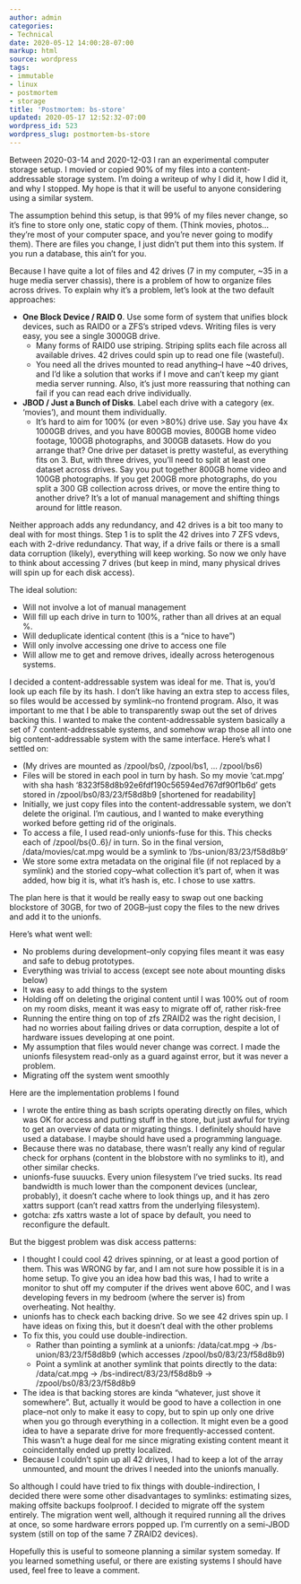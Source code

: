 ```yaml
---
author: admin
categories:
- Technical
date: 2020-05-12 14:00:28-07:00
markup: html
source: wordpress
tags:
- immutable
- linux
- postmortem
- storage
title: 'Postmortem: bs-store'
updated: 2020-05-17 12:52:32-07:00
wordpress_id: 523
wordpress_slug: postmortem-bs-store
---
```

Between 2020-03-14 and 2020-12-03 I ran an experimental computer storage setup. I movied or copied 90% of my files into a content-addressable storage system. I’m doing a writeup of why I did it, how I did it, and why I stopped. My hope is that it will be useful to anyone considering using a similar system.

The assumption behind this setup, is that 99% of my files never change, so it’s fine to store only one, static copy of them. (Think movies, photos… they’re most of your computer space, and you’re never going to modify them). There are files you change, I just didn’t put them into this system. If you run a database, this ain’t for you.

Because I have quite a lot of files and 42 drives (7 in my computer, ~35 in a huge media server chassis), there is a problem of how to organize files across drives. To explain why it’s a problem, let’s look at the two default approaches:

-   **One Block Device / RAID 0**. Use some form of system that unifies block devices, such as RAID0 or a ZFS’s striped vdevs. Writing files is very easy, you see a single 3000GB drive.
    -   Many forms of RAID0 use striping. Striping splits each file across all available drives. 42 drives could spin up to read one file (wasteful).
    -   You need all the drives mounted to read anything–I have ~40 drives, and I’d like a solution that works if I move and can’t keep my giant media server running. Also, it’s just more reassuring that nothing can fail if you can read each drive individually.
-   **JBOD / Just a Bunch of Disks**. Label each drive with a category (ex. ‘movies’), and mount them individually.
    -   It’s hard to aim for 100% (or even >80%) drive use. Say you have 4x 1000GB drives, and you have 800GB movies, 800GB home video footage, 100GB photographs, and 300GB datasets. How do you arrange that? One drive per dataset is pretty wasteful, as everything fits on 3. But, with three drives, you’ll need to split at least one dataset across drives. Say you put together 800GB home video and 100GB photographs. If you get 200GB more photographs, do you split a 300 GB collection across drives, or move the entire thing to another drive? It’s a lot of manual management and shifting things around for little reason.

Neither approach adds any redundancy, and 42 drives is a bit too many to deal with for most things. Step 1 is to split the 42 drives into 7 ZFS vdevs, each with 2-drive redundancy. That way, if a drive fails or there is a small data corruption (likely), everything will keep working. So now we only have to think about accessing 7 drives (but keep in mind, many physical drives will spin up for each disk access).

The ideal solution:

-   Will not involve a lot of manual management
-   Will fill up each drive in turn to 100%, rather than all drives at an equal %.
-   Will deduplicate identical content (this is a “nice to have”)
-   Will only involve accessing one drive to access one file
-   Will allow me to get and remove drives, ideally across heterogenous systems.

I decided a content-addressable system was ideal for me. That is, you’d look up each file by its hash. I don’t like having an extra step to access files, so files would be accessed by symlink–no frontend program. Also, it was important to me that I be able to transparently swap out the set of drives backing this. I wanted to make the content-addressable system basically a set of 7 content-addressable systems, and somehow wrap those all into one big content-addressable system with the same interface. Here’s what I settled on:

-   (My drives are mounted as /zpool/bs0, /zpool/bs1, … /zpool/bs6)
-   Files will be stored in each pool in turn by hash. So my movie ‘cat.mpg’ with sha hash ‘8323f58d8b92e6fdf190c56594ed767df90f1b6d’ gets stored in /zpool/bs0/83/23/f58d8b9 \[shortened for readability\]
-   Initially, we just copy files into the content-addressable system, we don’t delete the original. I’m cautious, and I wanted to make everything worked before getting rid of the originals.
-   To access a file, I used read-only unionfs-fuse for this. This checks each of /zpool/bs{0..6}/<hash> in turn. So in the final version, /data/movies/cat.mpg would be a symlink to ‘/bs-union/83/23/f58d8b9’
-   We store some extra metadata on the original file (if not replaced by a symlink) and the storied copy–what collection it’s part of, when it was added, how big it is, what it’s hash is, etc. I chose to use xattrs.

The plan here is that it would be really easy to swap out one backing blockstore of 30GB, for two of 20GB–just copy the files to the new drives and add it to the unionfs.

Here’s what went well:

-   No problems during development–only copying files meant it was easy and safe to debug prototypes.
-   Everything was trivial to access (except see note about mounting disks below)
-   It was easy to add things to the system
-   Holding off on deleting the original content until I was 100% out of room on my room disks, meant it was easy to migrate off of, rather risk-free
-   Running the entire thing on top of zfs ZRAID2 was the right decision, I had no worries about failing drives or data corruption, despite a lot of hardware issues developing at one point.
-   My assumption that files would never change was correct. I made the unionfs filesystem read-only as a guard against error, but it was never a problem.
-   Migrating off the system went smoothly

Here are the implementation problems I found

-   I wrote the entire thing as bash scripts operating directly on files, which was OK for access and putting stuff in the store, but just awful for trying to get an overview of data or migrating things. I definitely should have used a database. I maybe should have used a programming language.
-   Because there was no database, there wasn’t really any kind of regular check for orphans (content in the blobstore with no symlinks to it), and other similar checks.
-   unionfs-fuse suuucks. Every union filesystem I’ve tried sucks. Its read bandwidth is much lower than the component devices (unclear, probably), it doesn’t cache where to look things up, and it has zero xattrs support (can’t read xattrs from the underlying filesystem).
-   gotcha: zfs xattrs waste a lot of space by default, you need to reconfigure the default.

But the biggest problem was disk access patterns:

-   I thought I could cool 42 drives spinning, or at least a good portion of them. This was WRONG by far, and I am not sure how possible it is in a home setup. To give you an idea how bad this was, I had to write a monitor to shut off my computer if the drives went above 60C, and I was developing fevers in my bedroom (where the server is) from overheating. Not healthy.
-   unionfs has to check each backing drive. So we see 42 drives spin up. I have ideas on fixing this, but it doesn’t deal with the other problems
-   To fix this, you could use double-indirection.
    -   Rather than pointing a symlink at a unionfs: /data/cat.mpg -> /bs-union/83/23/f58d8b9 (which accesses /zpool/bs0/83/23/f58d8b9)
    -   Point a symlink at another symlink that points directly to the data: /data/cat.mpg -> /bs-indirect/83/23/f58d8b9 -> /zpool/bs0/83/23/f58d8b9
-   The idea is that backing stores are kinda “whatever, just shove it somewhere”. But, actually it would be good to have a collection in one place–not only to make it easy to copy, but to spin up only one drive when you go through everything in a collection. It might even be a good idea to have a separate drive for more frequently-accessed content. This wasn’t a huge deal for me since migrating existing content meant it coincidentally ended up pretty localized.
-   Because I couldn’t spin up all 42 drives, I had to keep a lot of the array unmounted, and mount the drives I needed into the unionfs manually.

So although I could have tried to fix things with double-indirection, I decided there were some other disadvantages to symlinks: estimating sizes, making offsite backups foolproof. I decided to migrate off the system entirely. The migration went well, although it required running all the drives at once, so some hardware errors popped up. I’m currently on a semi-JBOD system (still on top of the same 7 ZRAID2 devices).

Hopefully this is useful to someone planning a similar system someday. If you learned something useful, or there are existing systems I should have used, feel free to leave a comment.
